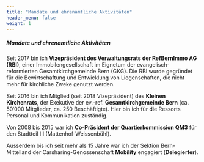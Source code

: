 ```yaml
---
title: "Mandate und ehrenamtliche Aktivitäten"
header_menu: false
weight: 1
---
```

##### Mandate und ehrenamtliche Aktivitäten

Seit 2017 bin ich **Vizepräsident des Verwaltungsrats der RefBernImmo AG (RBI)**, einer Immobilengesellschaft im Eignetum der evangelisch-reformierten Gesamtkirchgemeinde Bern (GKG). Die RBI wurde gegründet für die Bewirtschaftung und Entwicklung von Liegenschaften, die nicht mehr für kirchliche Zweke genutzt werden.

Seit 2016 bin ich Mitglied (seit 2018 Vizepräsident) des **Kleinen Kirchenrats**, der Exekutive der ev.-ref. **Gesamtkirchgemeinde Bern** (ca. 50‘000 Mitglieder, ca. 250 Beschäftigte). Hier bin ich für die Ressorts Personal und Kommunikation zuständig. 

Von 2008 bis 2015 war ich **Co-Präsident der Quartierkommission QM3** für den Stadtteil III (Mattenhof-Weissenbühl). 

Ausserdem bis ich seit mehr als 15 Jahre war ich der Sektion Bern-Mittelland der Carsharing-Genossenschaft **Mobility** engagiert (**Delegierter**).
